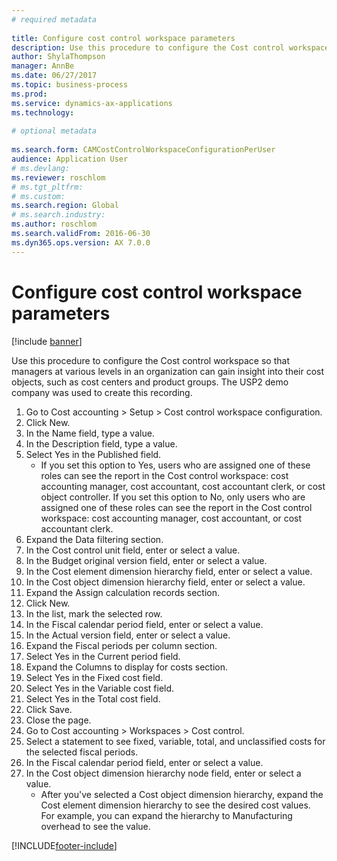 ```yaml
--- 
# required metadata 
 
title: Configure cost control workspace parameters
description: Use this procedure to configure the Cost control workspace so that managers at various levels in an organization can gain insight into their cost objects, such as cost centers and product groups. 
author: ShylaThompson
manager: AnnBe 
ms.date: 06/27/2017
ms.topic: business-process 
ms.prod:  
ms.service: dynamics-ax-applications 
ms.technology:  
 
# optional metadata 
 
ms.search.form: CAMCostControlWorkspaceConfigurationPerUser
audience: Application User 
# ms.devlang:  
ms.reviewer: roschlom
# ms.tgt_pltfrm:  
# ms.custom:  
ms.search.region: Global
# ms.search.industry: 
ms.author: roschlom
ms.search.validFrom: 2016-06-30 
ms.dyn365.ops.version: AX 7.0.0 
---
```

# Configure cost control workspace parameters

[!include [banner](../../includes/banner.md)]

Use this procedure to configure the Cost control workspace so that managers at various levels in an organization can gain insight into their cost objects, such as cost centers and product groups. The USP2 demo company was used to create this recording.

1. Go to Cost accounting > Setup > Cost control workspace configuration.
2. Click New.
3. In the Name field, type a value.
4. In the Description field, type a value.
5. Select Yes in the Published field.
    * If you set this option to Yes, users who are assigned one of these roles can see the report in the Cost control workspace: cost accounting manager, cost accountant, cost accountant clerk, or cost object controller. If you set this option to No, only users who are assigned one of these roles can see the report in the Cost control workspace: cost accounting manager, cost accountant, or cost accountant clerk.  
6. Expand the Data filtering section.
7. In the Cost control unit field, enter or select a value.
8. In the Budget original version field, enter or select a value.
9. In the Cost element dimension hierarchy field, enter or select a value.
10. In the Cost object dimension hierarchy field, enter or select a value.
11. Expand the Assign calculation records section.
12. Click New.
13. In the list, mark the selected row.
14. In the Fiscal calendar period field, enter or select a value.
15. In the Actual version field, enter or select a value.
16. Expand the Fiscal periods per column section.
17. Select Yes in the Current period field.
18. Expand the Columns to display for costs section.
19. Select Yes in the Fixed cost field.
20. Select Yes in the Variable cost field.
21. Select Yes in the Total cost field.
22. Click Save.
23. Close the page.
24. Go to Cost accounting > Workspaces > Cost control.
25. Select a statement to see fixed, variable, total, and unclassified costs for the selected fiscal periods.
26. In the Fiscal calendar period field, enter or select a value.
27. In the Cost object dimension hierarchy node field, enter or select a value.
    * After you've selected a Cost object dimension hierarchy, expand the Cost element dimension hierarchy to see the desired cost values. For example, you can expand the hierarchy to Manufacturing overhead to see the value.  



[!INCLUDE[footer-include](../../../includes/footer-banner.md)]